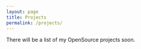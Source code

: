 ```yaml
---
layout: page
title: Projects
permalink: /projects/
---
```


There will be a list of my OpenSource projects soon.
